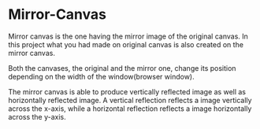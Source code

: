 # Mirror-Canvas
Mirror canvas is the one having the mirror image of the original canvas. 
In this project what you had made on original canvas is also created on the mirror canvas.

Both the canvases, the original and the mirror one, change its position depending on the width of the window(browser window). 

The mirror canvas is able to produce vertically reflected image as well as horizontally reflected image. A vertical reflection reflects a image vertically across the x-axis, while a horizontal reflection reflects a image horizontally across the y-axis.
